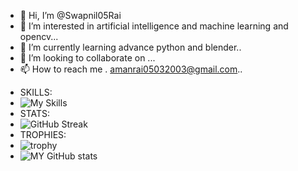 - 👋 Hi, I’m @Swapnil05Rai
- 👀 I’m interested in artificial intelligence and machine learning and opencv...
- 🌱 I’m currently learning advance python and blender..
- 💞️ I’m looking to collaborate on ...
- 📫 How to reach me . amanrai05032003@gmail.com..

<!---
Swapnil05Rai/Swapnil05Rai is a ✨ special ✨ repository because its `README.md` (this file) appears on your GitHub profile.
You can click the Preview link to take a look at your changes.
--->

 - SKILLS:
 - ![My Skills](https://skillicons.dev/icons?i=py,git,github,discord,blender,LINKEDIN)
 - STATS:
 - ![GitHub Streak](https://github-readme-streak-stats.herokuapp.com/?user=kattni)
 - TROPHIES:
 - ![trophy](https://github-profile-trophy.vercel.app/?username=kattni&theme=onedark)
 - ![MY GitHub stats](https://github-readme-stats.vercel.app/api?username=kattni)

